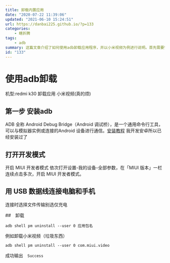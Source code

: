 ```yaml
---
title: 卸载内置应用
date: "2020-07-22 11:39:06"
updated: "2021-06-10 15:24:51"
url: https://danbai225.github.io/?p=133
categories:
    - 瞎折腾
tags:
    - adb
summary: 这篇文章介绍了如何使用adb卸载应用程序，并以小米视频为例进行说明。首先需要安装adb工具，然后在手机上打开开发者模式并使用USB数据线连接手机和电脑。最后，在命令行中使用`adb shell pm uninstall --user 0 应用包名`的命令卸载应用程序，如`adb shell pm uninstall --user 0 com.miui.video`，成功输出`Success`表示卸载成功。
id: "133"
---
```


# 使用adb卸载
机型:redmi k30
卸载应用 小米视频(真的烦)

## 第一步 安装adb 
ADB 全称 Android Debug Bridge（Android 调试桥），是一个通用命令行工具，可以与模拟器实例或连接的Android 设备进行通信。[安装教程](https://atmb.top/guide/adb/install/)
我开发安卓所以已经安装过了

## 打开开发模式
开启 MIUI 开发者模式
依次打开设置-我的设备-全部参数，在「MIUI 版本」一栏连续点击多次，开启 MIUI 开发者模式。

## 用 USB 数据线连接电脑和手机
连接时选择文件传输别选仅充电

##　卸载

```
adb shell pm uninstall --user 0 应用包名
```
例如卸载小米视频（垃圾东西）

```
adb shell pm uninstall --user 0 com.miui.video
```
成功输出　`Success`

